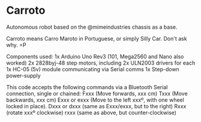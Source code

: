 # Carroto
Autonomous robot based on the @mimeindustries chassis as a base. 

Carroto means Carro Maroto in Portuguese, or simply Silly Car. Don't ask why. =P

Components used:
1x Arduino Uno Rev3 (101, Mega2560 and Nano also worked)
2x 2828byj-48 step motors, including 2x ULN2003 drivers for each
1x HC-05 (5v) module communicating via Serial comms
1x Step-down power-supply

This code accepts the following commands via a Bluetooth Serial connection, single or chained:
Fxxx (Move forwards, xxx cm)
Txxx (Move backwards, xxx cm)
Exxx or exxx (Move to the left xxxº, with one wheel locked in place).
Dxxx or dxxx (same as Exxx/exxx, but to the right)
Rxxx (rotate xxxº clockwise)
rxxx (same as above, but counter-clockwise)

